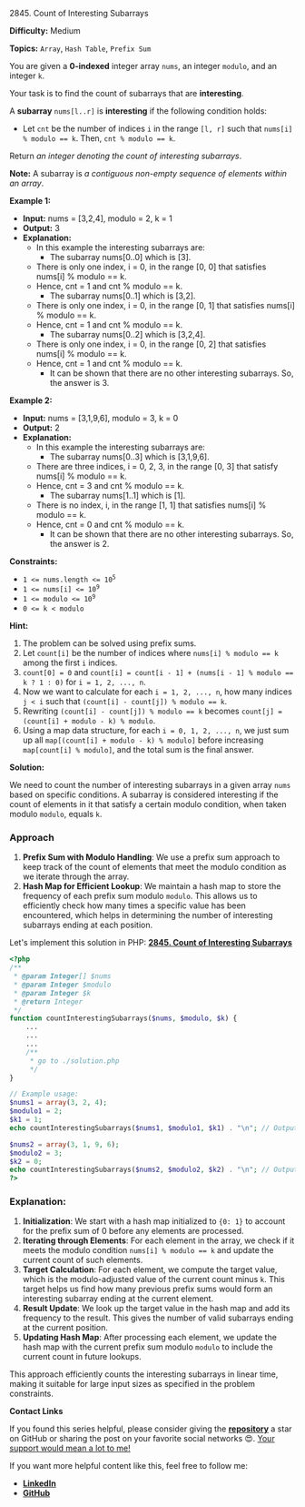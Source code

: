 2845\. Count of Interesting Subarrays

**Difficulty:** Medium

**Topics:** `Array`, `Hash Table`, `Prefix Sum`

You are given a **0-indexed** integer array `nums`, an integer `modulo`, and an integer `k`.

Your task is to find the count of subarrays that are **interesting**.

A **subarray** `nums[l..r]` is **interesting** if the following condition holds:

- Let `cnt` be the number of indices `i` in the range `[l, r]` such that `nums[i] % modulo == k`. Then, `cnt % modulo == k`.

Return _an integer denoting the count of interesting subarrays_.

**Note:** A subarray is _a contiguous non-empty sequence of elements within an array_.

**Example 1:**

- **Input:** nums = [3,2,4], modulo = 2, k = 1
- **Output:** 3
- **Explanation:** 
  - In this example the interesting subarrays are:
    - The subarray nums[0..0] which is [3].
  - There is only one index, i = 0, in the range [0, 0] that satisfies nums[i] % modulo == k.
  - Hence, cnt = 1 and cnt % modulo == k.  
    - The subarray nums[0..1] which is [3,2].
  - There is only one index, i = 0, in the range [0, 1] that satisfies nums[i] % modulo == k.
  - Hence, cnt = 1 and cnt % modulo == k.
    - The subarray nums[0..2] which is [3,2,4].
  - There is only one index, i = 0, in the range [0, 2] that satisfies nums[i] % modulo == k.
  - Hence, cnt = 1 and cnt % modulo == k.
    - It can be shown that there are no other interesting subarrays. So, the answer is 3.

**Example 2:**

- **Input:** nums = [3,1,9,6], modulo = 3, k = 0
- **Output:** 2
- **Explanation:** 
  - In this example the interesting subarrays are:
    - The subarray nums[0..3] which is [3,1,9,6].
  - There are three indices, i = 0, 2, 3, in the range [0, 3] that satisfy nums[i] % modulo == k.
  - Hence, cnt = 3 and cnt % modulo == k.
    - The subarray nums[1..1] which is [1].
  - There is no index, i, in the range [1, 1] that satisfies nums[i] % modulo == k.
  - Hence, cnt = 0 and cnt % modulo == k.
    - It can be shown that there are no other interesting subarrays. So, the answer is 2.



**Constraints:**

- <code>1 <= nums.length <= 10<sup>5</sup></code> 
- <code>1 <= nums[i] <= 10<sup>9</sup></code>
- <code>1 <= modulo <= 10<sup>9</sup></code>
- `0 <= k < modulo`


**Hint:**
1. The problem can be solved using prefix sums.
2. Let `count[i]` be the number of indices where `nums[i] % modulo == k` among the first `i` indices.
3. `count[0] = 0` and `count[i] = count[i - 1] + (nums[i - 1] % modulo == k ? 1 : 0)` for `i = 1, 2, ..., n`.
4. Now we want to calculate for each `i = 1, 2, ..., n`, how many indices `j < i` such that `(count[i] - count[j]) % modulo == k`.
5. Rewriting `(count[i] - count[j]) % modulo == k` becomes `count[j] = (count[i] + modulo - k) % modulo`.
6. Using a map data structure, for each `i = 0, 1, 2, ..., n`, we just sum up all `map[(count[i] + modulo - k) % modulo]` before increasing `map[count[i] % modulo]`, and the total sum is the final answer.



**Solution:**

We need to count the number of interesting subarrays in a given array `nums` based on specific conditions. A subarray is considered interesting if the count of elements in it that satisfy a certain modulo condition, when taken modulo `modulo`, equals `k`.

### Approach
1. **Prefix Sum with Modulo Handling**: We use a prefix sum approach to keep track of the count of elements that meet the modulo condition as we iterate through the array.
2. **Hash Map for Efficient Lookup**: We maintain a hash map to store the frequency of each prefix sum modulo `modulo`. This allows us to efficiently check how many times a specific value has been encountered, which helps in determining the number of interesting subarrays ending at each position.

Let's implement this solution in PHP: **[2845. Count of Interesting Subarrays](https://github.com/mah-shamim/leet-code-in-php/tree/main/algorithms/002845-count-of-interesting-subarrays/solution.php)**

```php
<?php
/**
 * @param Integer[] $nums
 * @param Integer $modulo
 * @param Integer $k
 * @return Integer
 */
function countInterestingSubarrays($nums, $modulo, $k) {
    ...
    ...
    ...
    /**
     * go to ./solution.php
     */
}

// Example usage:
$nums1 = array(3, 2, 4);
$modulo1 = 2;
$k1 = 1;
echo countInterestingSubarrays($nums1, $modulo1, $k1) . "\n"; // Output: 3

$nums2 = array(3, 1, 9, 6);
$modulo2 = 3;
$k2 = 0;
echo countInterestingSubarrays($nums2, $modulo2, $k2) . "\n"; // Output: 2
?>
```

### Explanation:

1. **Initialization**: We start with a hash map initialized to `{0: 1}` to account for the prefix sum of 0 before any elements are processed.
2. **Iterating through Elements**: For each element in the array, we check if it meets the modulo condition `nums[i] % modulo == k` and update the current count of such elements.
3. **Target Calculation**: For each element, we compute the target value, which is the modulo-adjusted value of the current count minus `k`. This target helps us find how many previous prefix sums would form an interesting subarray ending at the current element.
4. **Result Update**: We look up the target value in the hash map and add its frequency to the result. This gives the number of valid subarrays ending at the current position.
5. **Updating Hash Map**: After processing each element, we update the hash map with the current prefix sum modulo `modulo` to include the current count in future lookups.

This approach efficiently counts the interesting subarrays in linear time, making it suitable for large input sizes as specified in the problem constraints.

**Contact Links**

If you found this series helpful, please consider giving the **[repository](https://github.com/mah-shamim/leet-code-in-php)** a star on GitHub or sharing the post on your favorite social networks 😍. [Your support would mean a lot to me!](https://isolatedcompliments.com/v09uayg6h?key=a647d02f1aafcddaf10536d7cd00bd7c)

If you want more helpful content like this, feel free to follow me:

- **[LinkedIn](https://www.linkedin.com/in/arifulhaque/)**
- **[GitHub](https://github.com/mah-shamim)**